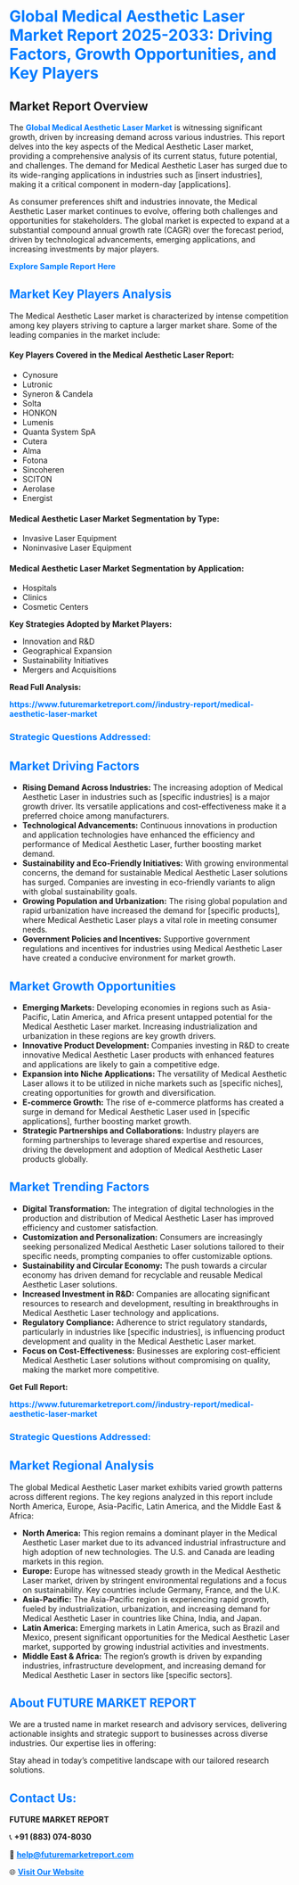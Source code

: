 <h1 style="color: #007BFF;">Global Medical Aesthetic Laser Market Report 2025-2033: Driving Factors, Growth Opportunities, and Key Players</h1>

<section id="overview">
<h2>Market Report Overview</h2>
<p>The <a href="https://www.futuremarketreport.com//industry-report/medical-aesthetic-laser-market" style="color: #007BFF; text-decoration: none;"><strong>Global Medical Aesthetic Laser Market</strong></a> is witnessing significant growth, driven by increasing demand across various industries. This report delves into the key aspects of the Medical Aesthetic Laser market, providing a comprehensive analysis of its current status, future potential, and challenges. The demand for Medical Aesthetic Laser has surged due to its wide-ranging applications in industries such as [insert industries], making it a critical component in modern-day [applications].</p>
<p>As consumer preferences shift and industries innovate, the Medical Aesthetic Laser market continues to evolve, offering both challenges and opportunities for stakeholders. The global market is expected to expand at a substantial compound annual growth rate (CAGR) over the forecast period, driven by technological advancements, emerging applications, and increasing investments by major players.</p>
</section>

<section id="overview">
<p><a href="https://www.futuremarketreport.com//request-sample/reportId=78934" style="color: #007BFF; text-decoration: none;"><strong>Explore Sample Report Here</strong></a></p>
</section>

<section id="key-players">
<h2 style="color: #007BFF;">Market Key Players Analysis</h2>
<p>The Medical Aesthetic Laser market is characterized by intense competition among key players striving to capture a larger market share. Some of the leading companies in the market include:</p>
<h4>Key Players Covered in the Medical Aesthetic Laser Report:</h4>
<ul><li>Cynosure</li><li>Lutronic</li><li>Syneron &amp; Candela</li><li>Solta</li><li>HONKON</li><li>Lumenis</li><li>Quanta System SpA</li><li>Cutera</li><li>Alma</li><li>Fotona</li><li>Sincoheren</li><li>SCITON</li><li>Aerolase</li><li>Energist</li></ul>
<h4>Medical Aesthetic Laser Market Segmentation by Type:</h4>
<ul><li>Invasive Laser Equipment</li><li>Noninvasive Laser Equipment</li></ul>

<h4>Medical Aesthetic Laser Market Segmentation by Application:</h4>
<ul><li>Hospitals</li><li>Clinics</li><li>Cosmetic Centers</li></ul>
<p><strong>Key Strategies Adopted by Market Players:</strong></p>
<ul>
<li>Innovation and R&D</li>
<li>Geographical Expansion</li>
<li>Sustainability Initiatives</li>
<li>Mergers and Acquisitions</li>
</ul>
</section>

<section>
<p><strong>Read Full Analysis: </strong></p><a href="https://www.futuremarketreport.com//industry-report/medical-aesthetic-laser-market" style="color: #007BFF; text-decoration: none;"><strong>https://www.futuremarketreport.com//industry-report/medical-aesthetic-laser-market</strong></a>
<h3 style="color: #007BFF;">Strategic Questions Addressed:</h3>
</section>

<section id="driving-factors">
<h2 style="color: #007BFF;">Market Driving Factors</h2>
<ul>
<li><strong>Rising Demand Across Industries:</strong> The increasing adoption of Medical Aesthetic Laser in industries such as [specific industries] is a major growth driver. Its versatile applications and cost-effectiveness make it a preferred choice among manufacturers.</li>
<li><strong>Technological Advancements:</strong> Continuous innovations in production and application technologies have enhanced the efficiency and performance of Medical Aesthetic Laser, further boosting market demand.</li>
<li><strong>Sustainability and Eco-Friendly Initiatives:</strong> With growing environmental concerns, the demand for sustainable Medical Aesthetic Laser solutions has surged. Companies are investing in eco-friendly variants to align with global sustainability goals.</li>
<li><strong>Growing Population and Urbanization:</strong> The rising global population and rapid urbanization have increased the demand for [specific products], where Medical Aesthetic Laser plays a vital role in meeting consumer needs.</li>
<li><strong>Government Policies and Incentives:</strong> Supportive government regulations and incentives for industries using Medical Aesthetic Laser have created a conducive environment for market growth.</li>
</ul>
</section>

<section id="growth-opportunities">
<h2 style="color: #007BFF;">Market Growth Opportunities</h2>
<ul>
<li><strong>Emerging Markets:</strong> Developing economies in regions such as Asia-Pacific, Latin America, and Africa present untapped potential for the Medical Aesthetic Laser market. Increasing industrialization and urbanization in these regions are key growth drivers.</li>
<li><strong>Innovative Product Development:</strong> Companies investing in R&D to create innovative Medical Aesthetic Laser products with enhanced features and applications are likely to gain a competitive edge.</li>
<li><strong>Expansion into Niche Applications:</strong> The versatility of Medical Aesthetic Laser allows it to be utilized in niche markets such as [specific niches], creating opportunities for growth and diversification.</li>
<li><strong>E-commerce Growth:</strong> The rise of e-commerce platforms has created a surge in demand for Medical Aesthetic Laser used in [specific applications], further boosting market growth.</li>
<li><strong>Strategic Partnerships and Collaborations:</strong> Industry players are forming partnerships to leverage shared expertise and resources, driving the development and adoption of Medical Aesthetic Laser products globally.</li>
</ul>
</section>

<section id="trending-factors">
<h2 style="color: #007BFF;">Market Trending Factors</h2>
<ul>
<li><strong>Digital Transformation:</strong> The integration of digital technologies in the production and distribution of Medical Aesthetic Laser has improved efficiency and customer satisfaction.</li>
<li><strong>Customization and Personalization:</strong> Consumers are increasingly seeking personalized Medical Aesthetic Laser solutions tailored to their specific needs, prompting companies to offer customizable options.</li>
<li><strong>Sustainability and Circular Economy:</strong> The push towards a circular economy has driven demand for recyclable and reusable Medical Aesthetic Laser solutions.</li>
<li><strong>Increased Investment in R&D:</strong> Companies are allocating significant resources to research and development, resulting in breakthroughs in Medical Aesthetic Laser technology and applications.</li>
<li><strong>Regulatory Compliance:</strong> Adherence to strict regulatory standards, particularly in industries like [specific industries], is influencing product development and quality in the Medical Aesthetic Laser market.</li>
<li><strong>Focus on Cost-Effectiveness:</strong> Businesses are exploring cost-efficient Medical Aesthetic Laser solutions without compromising on quality, making the market more competitive.</li>
</ul>
</section>

<section>
<p><strong>Get Full Report: </strong></p><a href="https://www.futuremarketreport.com//industry-report/medical-aesthetic-laser-market" style="color: #007BFF; text-decoration: none;"><strong>https://www.futuremarketreport.com//industry-report/medical-aesthetic-laser-market</strong></a>
<h3 style="color: #007BFF;">Strategic Questions Addressed:</h3>
</section>


<section id="regional-analysis">
<h2 style="color: #007BFF;">Market Regional Analysis</h2>
<p>The global Medical Aesthetic Laser market exhibits varied growth patterns across different regions. The key regions analyzed in this report include North America, Europe, Asia-Pacific, Latin America, and the Middle East & Africa:</p>
<ul>
<li><strong>North America:</strong> This region remains a dominant player in the Medical Aesthetic Laser market due to its advanced industrial infrastructure and high adoption of new technologies. The U.S. and Canada are leading markets in this region.</li>
<li><strong>Europe:</strong> Europe has witnessed steady growth in the Medical Aesthetic Laser market, driven by stringent environmental regulations and a focus on sustainability. Key countries include Germany, France, and the U.K.</li>
<li><strong>Asia-Pacific:</strong> The Asia-Pacific region is experiencing rapid growth, fueled by industrialization, urbanization, and increasing demand for Medical Aesthetic Laser in countries like China, India, and Japan.</li>
<li><strong>Latin America:</strong> Emerging markets in Latin America, such as Brazil and Mexico, present significant opportunities for the Medical Aesthetic Laser market, supported by growing industrial activities and investments.</li>
<li><strong>Middle East & Africa:</strong> The region’s growth is driven by expanding industries, infrastructure development, and increasing demand for Medical Aesthetic Laser in sectors like [specific sectors].</li>
</ul>
</section>

<footer>
<h2 style="color: #007BFF;">About FUTURE MARKET REPORT</h2>
<p>We are a trusted name in market research and advisory services, delivering actionable insights and strategic support to businesses across diverse industries. Our expertise lies in offering:</p>

<p>Stay ahead in today’s competitive landscape with our tailored research solutions.</p>

<h2 style="color: #007BFF;">Contact Us:</h2>
<p><strong>FUTURE MARKET REPORT</strong></p>
<p>📞 <strong>+91 (883) 074-8030</strong></p>
<p>📧 <strong><a href="mailto:help@futuremarketreport.com" style="color: #007BFF;">help@futuremarketreport.com</a></strong></p>
<p>🌐 <strong><a href="https://www.futuremarketreport.com/" style="color: #007BFF;">Visit Our Website</a></strong></p>
</footer>
